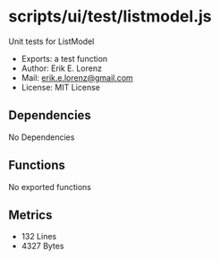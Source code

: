 # scripts/ui/test/listmodel.js


Unit tests for ListModel

* Exports: a test function
* Author: Erik E. Lorenz 
* Mail: <erik.e.lorenz@gmail.com>
* License: MIT License


## Dependencies

No Dependencies

## Functions

No exported functions

## Metrics

* 132 Lines
* 4327 Bytes

